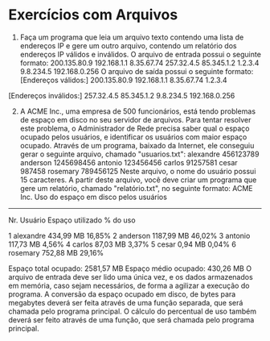 # Exercícios com Arquivos

1. Faça um programa que leia um arquivo texto contendo uma lista de endereços IP e gere um outro arquivo, contendo um relatório dos endereços IP válidos e inválidos.
O arquivo de entrada possui o seguinte formato:
200.135.80.9
192.168.1.1
8.35.67.74
257.32.4.5
85.345.1.2
1.2.3.4
9.8.234.5
192.168.0.256
O arquivo de saída possui o seguinte formato:
[Endereços válidos:]
200.135.80.9
192.168.1.1
8.35.67.74
1.2.3.4

[Endereços inválidos:]
257.32.4.5
85.345.1.2
9.8.234.5
192.168.0.256

2. A ACME Inc., uma empresa de 500 funcionários, está tendo problemas de espaço em disco no seu servidor de arquivos. Para tentar resolver este problema, o Administrador de Rede precisa saber qual o espaço ocupado pelos usuários, e identificar os usuários com maior espaço ocupado. Através de um programa, baixado da Internet, ele conseguiu gerar o seguinte arquivo, chamado "usuarios.txt":
alexandre       456123789
anderson        1245698456
antonio         123456456
carlos          91257581
cesar           987458
rosemary        789456125
Neste arquivo, o nome do usuário possui 15 caracteres. A partir deste arquivo, você deve criar um programa que gere um relatório, chamado "relatório.txt", no seguinte formato:
ACME Inc.               Uso do espaço em disco pelos usuários
------------------------------------------------------------------------
Nr.  Usuário        Espaço utilizado     % do uso

1    alexandre       434,99 MB             16,85%
2    anderson       1187,99 MB             46,02%
3    antonio         117,73 MB              4,56%
4    carlos           87,03 MB              3,37%
5    cesar             0,94 MB              0,04%
6    rosemary        752,88 MB             29,16%

Espaço total ocupado: 2581,57 MB
Espaço médio ocupado: 430,26 MB
O arquivo de entrada deve ser lido uma única vez, e os dados armazenados em memória, caso sejam necessários, de forma a agilizar a execução do programa. A conversão da espaço ocupado em disco, de bytes para megabytes deverá ser feita através de uma função separada, que será chamada pelo programa principal. O cálculo do percentual de uso também deverá ser feito através de uma função, que será chamada pelo programa principal.